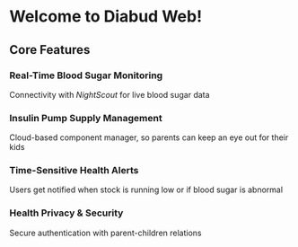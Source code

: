 <h1 >Welcome to Diabud Web!</h1>

<h2>Core Features</h2>
<h3>Real-Time Blood Sugar Monitoring</h3>
<p>Connectivity with <i>NightScout</i> for live blood sugar data</p>
<h3>Insulin Pump Supply Management</h3>
<p>Cloud-based component manager, so parents can keep an eye out for their kids</p>
<h3>Time-Sensitive Health Alerts</h3>
<p>Users get notified when stock is running low or if blood sugar is abnormal</p>
<h3>Health Privacy & Security</h3>
<p>Secure authentication with parent-children relations</p>
